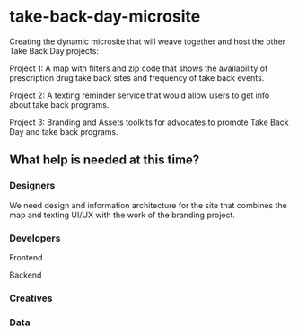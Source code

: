 # take-back-day-microsite
Creating the dynamic microsite that will weave together and host the other Take Back Day projects:

Project 1: A map with filters and zip code that shows the availability of prescription drug take back sites and frequency of take back events. 

Project 2: A texting reminder service that would allow users to get info about take back programs.

Project 3: Branding and Assets toolkits for advocates to promote Take Back Day and take back programs. 

## What help is needed at this time?
### Designers
We need design and information architecture for the site that combines the map and texting UI/UX with the work of the branding project. 

### Developers
Frontend


Backend


### Creatives


### Data

